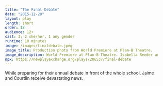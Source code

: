 ```yaml
---
title: "The Final Debate"
date: "2015-12-20"
layout: play
length: short
order: 18
audience: 12+
cast: 3; 2 she/her, 1 any gender
runtime: 10 minutes
image: /images/finaldebate.jpeg
image_title: Production photo from World Premiere at Plan-B Theatre.
image_description: World Premiere at Plan-B Theatre. Isabella Reeder and Katelin Jones Nall.
npx: https://newplayexchange.org/plays/206537/final-debate
---
```


While preparing for their annual debate in front of the whole school, Jaime and Courtlin receive devastating news.
